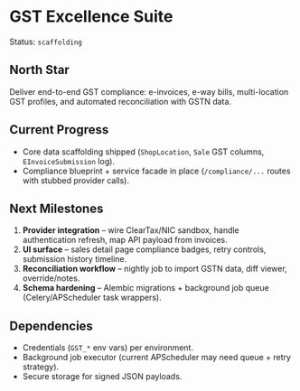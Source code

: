 # GST Excellence Suite

Status: `scaffolding`

## North Star
Deliver end-to-end GST compliance: e-invoices, e-way bills, multi-location GST profiles, and automated reconciliation with GSTN data.

## Current Progress
- Core data scaffolding shipped (`ShopLocation`, `Sale` GST columns, `EInvoiceSubmission` log).
- Compliance blueprint + service facade in place (`/compliance/...` routes with stubbed provider calls).

## Next Milestones
1. **Provider integration** – wire ClearTax/NIC sandbox, handle authentication refresh, map API payload from invoices.
2. **UI surface** – sales detail page compliance badges, retry controls, submission history timeline.
3. **Reconciliation workflow** – nightly job to import GSTN data, diff viewer, override/notes.
4. **Schema hardening** – Alembic migrations + background job queue (Celery/APScheduler task wrappers).

## Dependencies
- Credentials (`GST_*` env vars) per environment.
- Background job executor (current APScheduler may need queue + retry strategy).
- Secure storage for signed JSON payloads.
